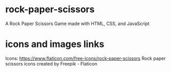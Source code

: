 # rock-paper-scissors
A Rock Paper Scissors Game made with HTML, CSS, and JavaScript

# icons and images links

Icons: 
https://www.flaticon.com/free-icons/rock-paper-scissors 
Rock paper scissors icons created by Freepik - Flaticon
